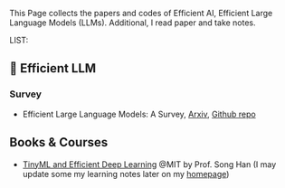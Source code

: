 This Page collects the papers and codes of Efficient AI, Efficient Large Language Models (LLMs). Additional, I read paper and take notes.


LIST: 

## 🦙 Efficient LLM
### Survey
-   Efficient Large Language Models: A Survey, [Arxiv](https://arxiv.org/abs/2312.03863), [Github repo](https://github.com/AIoT-MLSys-Lab/Efficient-LLMs-Survey)



## Books & Courses

-   [TinyML and Efficient Deep Learning](https://efficientml.ai/) @MIT by Prof. Song Han (I may update some my learning notes later on my [homepage](https://fscdc.github.io/))
